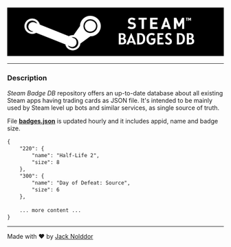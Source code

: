 <div align="center">

![Alt](https://github.com/nolddor/steam-badges-db/raw/main/resources/banner.png "Steam Badges DB")

</div>

---
### Description

_Steam Badge DB_ repository offers an up-to-date database about all existing Steam apps having trading cards as JSON file. It's intended to be mainly used by Steam level up bots and similar services, as single source of truth.

File **[badges.json](https://github.com/nolddor/steam-badges-db/raw/main/data/badges.json)** is updated hourly and it includes appid, name and badge size.
```
{
    "220": {
        "name": "Half-Life 2",
        "size": 8
    },
    "300": {
        "name": "Day of Defeat: Source",
        "size": 6
    },

    ... more content ...
}
```

---
Made with :heart: by [Jack Nolddor](https://steamcommunity.com/id/nolddor)
